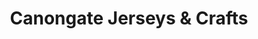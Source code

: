 ---
title: "Canongate Jerseys & Crafts"
url: /edinburgh/canongate-jerseys-and-crafts/
shop: clothes
---